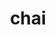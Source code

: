 ---
title: "chai"
layout: cache
categories: [package, develop-2024-03-10]
meta: {"versions": ["2022.03.0"], "compilers": ["cce@=15.0.1", "gcc@=10.3.0", "gcc@=11.4.0", "gcc@=7.3.1", "gcc@=9.4.0", "oneapi@=2024.0.0"], "oss": ["amzn2", "rhel8", "sle_hpc15", "ubuntu20.04", "ubuntu22.04"], "platforms": ["linux"], "targets": ["aarch64", "neoverse_n1", "neoverse_v1", "neoverse_v2", "ppc64le", "x86_64_v3", "x86_64_v4", "zen4"], "stacks": ["e4s", "e4s-cray-rhel", "e4s-cray-sles", "e4s-neoverse-v2", "e4s-neoverse_v1", "e4s-oneapi", "e4s-power", "e4s-rocm-external", "radiuss-aws", "radiuss-aws-aarch64", "root"], "num_specs": 20, "num_specs_by_stack": {"radiuss-aws-aarch64": 2, "root": 20, "radiuss-aws": 2, "e4s-cray-rhel": 1, "e4s-cray-sles": 1, "e4s-power": 2, "e4s-neoverse_v1": 4, "e4s-neoverse-v2": 4, "e4s-rocm-external": 2, "e4s": 1, "e4s-oneapi": 1}}
spec_details: [{"hash": "bcdln2r2zojzn4fuv4t3lw2oqguhnp5f", "compiler": "gcc@=7.3.1", "versions": ["2022.03.0"], "os": "amzn2", "platform": "linux", "target": "aarch64", "variants": ["~benchmarks", "build_system=cmake", "build_type=Release", "~cuda", "~enable_pick", "+examples", "generator=make", "~ipo", "~openmp", "~raja", "~rocm", "+separable_compilation", "+shared", "~tests"], "stacks": ["radiuss-aws-aarch64", "root"], "size": "-", "tarball": "https://binaries.spack.io/releases/develop-2024-03-10/build_cache/linux-amzn2-aarch64/gcc-7.3.1/chai-2022.03.0/linux-amzn2-aarch64-gcc-7.3.1-chai-2022.03.0-bcdln2r2zojzn4fuv4t3lw2oqguhnp5f.spack"}, {"hash": "hw4hgv4otq27laewgvbkgaojhficrq6j", "compiler": "gcc@=7.3.1", "versions": ["2022.03.0"], "os": "amzn2", "platform": "linux", "target": "neoverse_n1", "variants": ["~benchmarks", "build_system=cmake", "build_type=Release", "~cuda", "~enable_pick", "+examples", "generator=make", "~ipo", "~openmp", "~raja", "~rocm", "+separable_compilation", "+shared", "~tests"], "stacks": ["radiuss-aws-aarch64", "root"], "size": "-", "tarball": "https://binaries.spack.io/releases/develop-2024-03-10/build_cache/linux-amzn2-neoverse_n1/gcc-7.3.1/chai-2022.03.0/linux-amzn2-neoverse_n1-gcc-7.3.1-chai-2022.03.0-hw4hgv4otq27laewgvbkgaojhficrq6j.spack"}, {"hash": "fpfrdyihammfh6oukvi35fattatbr5jc", "compiler": "gcc@=7.3.1", "versions": ["2022.03.0"], "os": "amzn2", "platform": "linux", "target": "x86_64_v3", "variants": ["~benchmarks", "build_system=cmake", "build_type=Release", "+cuda", "cuda_arch=70", "~enable_pick", "+examples", "generator=make", "~ipo", "~openmp", "+raja", "~rocm", "+separable_compilation", "+shared", "~tests"], "stacks": ["root", "radiuss-aws"], "size": "-", "tarball": "https://binaries.spack.io/releases/develop-2024-03-10/build_cache/linux-amzn2-x86_64_v3/gcc-7.3.1/chai-2022.03.0/linux-amzn2-x86_64_v3-gcc-7.3.1-chai-2022.03.0-fpfrdyihammfh6oukvi35fattatbr5jc.spack"}, {"hash": "mu4vtjdpqtizhhxukpn2kyzhxmvr5i7n", "compiler": "gcc@=7.3.1", "versions": ["2022.03.0"], "os": "amzn2", "platform": "linux", "target": "x86_64_v3", "variants": ["~benchmarks", "build_system=cmake", "build_type=Release", "~cuda", "~enable_pick", "+examples", "generator=make", "~ipo", "~openmp", "~raja", "~rocm", "+separable_compilation", "+shared", "~tests"], "stacks": ["root", "radiuss-aws"], "size": "-", "tarball": "https://binaries.spack.io/releases/develop-2024-03-10/build_cache/linux-amzn2-x86_64_v3/gcc-7.3.1/chai-2022.03.0/linux-amzn2-x86_64_v3-gcc-7.3.1-chai-2022.03.0-mu4vtjdpqtizhhxukpn2kyzhxmvr5i7n.spack"}, {"hash": "hd4rajfyxhciivsf7nuwe74dzfh65zr4", "compiler": "cce@=15.0.1", "versions": ["2022.03.0"], "os": "rhel8", "platform": "linux", "target": "zen4", "variants": ["~benchmarks", "build_system=cmake", "build_type=Release", "~cuda", "~enable_pick", "+examples", "generator=make", "~ipo", "~openmp", "~raja", "~rocm", "+separable_compilation", "+shared", "~tests"], "stacks": ["e4s-cray-rhel", "root"], "size": "-", "tarball": "https://binaries.spack.io/releases/develop-2024-03-10/build_cache/linux-rhel8-zen4/cce-15.0.1/chai-2022.03.0/linux-rhel8-zen4-cce-15.0.1-chai-2022.03.0-hd4rajfyxhciivsf7nuwe74dzfh65zr4.spack"}, {"hash": "o75i6pqrkx45ixrecln2xnryac6mjrxm", "compiler": "gcc@=10.3.0", "versions": ["2022.03.0"], "os": "sle_hpc15", "platform": "linux", "target": "x86_64_v4", "variants": ["~benchmarks", "build_system=cmake", "build_type=Release", "~cuda", "~enable_pick", "+examples", "generator=make", "~ipo", "~openmp", "~raja", "~rocm", "+separable_compilation", "+shared", "~tests"], "stacks": ["e4s-cray-sles", "root"], "size": "-", "tarball": "https://binaries.spack.io/releases/develop-2024-03-10/build_cache/linux-sle_hpc15-x86_64_v4/gcc-10.3.0/chai-2022.03.0/linux-sle_hpc15-x86_64_v4-gcc-10.3.0-chai-2022.03.0-o75i6pqrkx45ixrecln2xnryac6mjrxm.spack"}, {"hash": "ho72zpykj4pu2nla35hwxcxbtii3sajj", "compiler": "gcc@=9.4.0", "versions": ["2022.03.0"], "os": "ubuntu20.04", "platform": "linux", "target": "ppc64le", "variants": ["~benchmarks", "build_system=cmake", "build_type=Release", "~cuda", "~enable_pick", "+examples", "generator=make", "~ipo", "~openmp", "~raja", "~rocm", "+separable_compilation", "+shared", "~tests"], "stacks": ["e4s-power", "root"], "size": "-", "tarball": "https://binaries.spack.io/releases/develop-2024-03-10/build_cache/linux-ubuntu20.04-ppc64le/gcc-9.4.0/chai-2022.03.0/linux-ubuntu20.04-ppc64le-gcc-9.4.0-chai-2022.03.0-ho72zpykj4pu2nla35hwxcxbtii3sajj.spack"}, {"hash": "nrkq2vucdswxudzfffgipfxdzij7pdjb", "compiler": "gcc@=9.4.0", "versions": ["2022.03.0"], "os": "ubuntu20.04", "platform": "linux", "target": "ppc64le", "variants": ["~benchmarks", "build_system=cmake", "build_type=Release", "+cuda", "cuda_arch=70", "~enable_pick", "+examples", "generator=make", "~ipo", "~openmp", "~raja", "~rocm", "+separable_compilation", "+shared", "~tests"], "stacks": ["e4s-power", "root"], "size": "-", "tarball": "https://binaries.spack.io/releases/develop-2024-03-10/build_cache/linux-ubuntu20.04-ppc64le/gcc-9.4.0/chai-2022.03.0/linux-ubuntu20.04-ppc64le-gcc-9.4.0-chai-2022.03.0-nrkq2vucdswxudzfffgipfxdzij7pdjb.spack"}, {"hash": "fjgbnaxk6ayzqovsx6zoqzljwlfktr46", "compiler": "gcc@=11.4.0", "versions": ["2022.03.0"], "os": "ubuntu22.04", "platform": "linux", "target": "neoverse_v1", "variants": ["~benchmarks", "build_system=cmake", "build_type=Release", "+cuda", "cuda_arch=90", "~enable_pick", "+examples", "generator=make", "~ipo", "~openmp", "~raja", "~rocm", "+separable_compilation", "+shared", "~tests"], "stacks": ["root", "e4s-neoverse_v1"], "size": "-", "tarball": "https://binaries.spack.io/releases/develop-2024-03-10/build_cache/linux-ubuntu22.04-neoverse_v1/gcc-11.4.0/chai-2022.03.0/linux-ubuntu22.04-neoverse_v1-gcc-11.4.0-chai-2022.03.0-fjgbnaxk6ayzqovsx6zoqzljwlfktr46.spack"}, {"hash": "7guil46uk4tflnso4yewneokiynki4wx", "compiler": "gcc@=11.4.0", "versions": ["2022.03.0"], "os": "ubuntu22.04", "platform": "linux", "target": "neoverse_v1", "variants": ["~benchmarks", "build_system=cmake", "build_type=Release", "+cuda", "cuda_arch=80", "~enable_pick", "+examples", "generator=make", "~ipo", "~openmp", "~raja", "~rocm", "+separable_compilation", "+shared", "~tests"], "stacks": ["root", "e4s-neoverse_v1"], "size": "-", "tarball": "https://binaries.spack.io/releases/develop-2024-03-10/build_cache/linux-ubuntu22.04-neoverse_v1/gcc-11.4.0/chai-2022.03.0/linux-ubuntu22.04-neoverse_v1-gcc-11.4.0-chai-2022.03.0-7guil46uk4tflnso4yewneokiynki4wx.spack"}, {"hash": "624lgm3u32t6644ebspl5g6hbdy2sj2w", "compiler": "gcc@=11.4.0", "versions": ["2022.03.0"], "os": "ubuntu22.04", "platform": "linux", "target": "neoverse_v1", "variants": ["~benchmarks", "build_system=cmake", "build_type=Release", "~cuda", "~enable_pick", "+examples", "generator=make", "~ipo", "~openmp", "~raja", "~rocm", "+separable_compilation", "+shared", "~tests"], "stacks": ["root", "e4s-neoverse_v1"], "size": "-", "tarball": "https://binaries.spack.io/releases/develop-2024-03-10/build_cache/linux-ubuntu22.04-neoverse_v1/gcc-11.4.0/chai-2022.03.0/linux-ubuntu22.04-neoverse_v1-gcc-11.4.0-chai-2022.03.0-624lgm3u32t6644ebspl5g6hbdy2sj2w.spack"}, {"hash": "yanqhtlmi5fvyz4vsyezocqxecxyry65", "compiler": "gcc@=11.4.0", "versions": ["2022.03.0"], "os": "ubuntu22.04", "platform": "linux", "target": "neoverse_v1", "variants": ["~benchmarks", "build_system=cmake", "build_type=Release", "+cuda", "cuda_arch=75", "~enable_pick", "+examples", "generator=make", "~ipo", "~openmp", "~raja", "~rocm", "+separable_compilation", "+shared", "~tests"], "stacks": ["root", "e4s-neoverse_v1"], "size": "-", "tarball": "https://binaries.spack.io/releases/develop-2024-03-10/build_cache/linux-ubuntu22.04-neoverse_v1/gcc-11.4.0/chai-2022.03.0/linux-ubuntu22.04-neoverse_v1-gcc-11.4.0-chai-2022.03.0-yanqhtlmi5fvyz4vsyezocqxecxyry65.spack"}, {"hash": "wqlbyr7botegcxpficfvfdmigvxgivn7", "compiler": "gcc@=11.4.0", "versions": ["2022.03.0"], "os": "ubuntu22.04", "platform": "linux", "target": "neoverse_v2", "variants": ["~benchmarks", "build_system=cmake", "build_type=Release", "+cuda", "cuda_arch=80", "~enable_pick", "+examples", "generator=make", "~ipo", "~openmp", "~raja", "~rocm", "+separable_compilation", "+shared", "~tests"], "stacks": ["root", "e4s-neoverse-v2"], "size": "-", "tarball": "https://binaries.spack.io/releases/develop-2024-03-10/build_cache/linux-ubuntu22.04-neoverse_v2/gcc-11.4.0/chai-2022.03.0/linux-ubuntu22.04-neoverse_v2-gcc-11.4.0-chai-2022.03.0-wqlbyr7botegcxpficfvfdmigvxgivn7.spack"}, {"hash": "ah7kp426awiv6po4rvacejiwb3aq2ucy", "compiler": "gcc@=11.4.0", "versions": ["2022.03.0"], "os": "ubuntu22.04", "platform": "linux", "target": "neoverse_v2", "variants": ["~benchmarks", "build_system=cmake", "build_type=Release", "+cuda", "cuda_arch=90", "~enable_pick", "+examples", "generator=make", "~ipo", "~openmp", "~raja", "~rocm", "+separable_compilation", "+shared", "~tests"], "stacks": ["root", "e4s-neoverse-v2"], "size": "-", "tarball": "https://binaries.spack.io/releases/develop-2024-03-10/build_cache/linux-ubuntu22.04-neoverse_v2/gcc-11.4.0/chai-2022.03.0/linux-ubuntu22.04-neoverse_v2-gcc-11.4.0-chai-2022.03.0-ah7kp426awiv6po4rvacejiwb3aq2ucy.spack"}, {"hash": "dwmlhrfdqqpc42brnvadpfjyec6avwf5", "compiler": "gcc@=11.4.0", "versions": ["2022.03.0"], "os": "ubuntu22.04", "platform": "linux", "target": "neoverse_v2", "variants": ["~benchmarks", "build_system=cmake", "build_type=Release", "+cuda", "cuda_arch=75", "~enable_pick", "+examples", "generator=make", "~ipo", "~openmp", "~raja", "~rocm", "+separable_compilation", "+shared", "~tests"], "stacks": ["root", "e4s-neoverse-v2"], "size": "-", "tarball": "https://binaries.spack.io/releases/develop-2024-03-10/build_cache/linux-ubuntu22.04-neoverse_v2/gcc-11.4.0/chai-2022.03.0/linux-ubuntu22.04-neoverse_v2-gcc-11.4.0-chai-2022.03.0-dwmlhrfdqqpc42brnvadpfjyec6avwf5.spack"}, {"hash": "6wtrqrfj6xhejcaqaxp32gfjyrhgwmhd", "compiler": "gcc@=11.4.0", "versions": ["2022.03.0"], "os": "ubuntu22.04", "platform": "linux", "target": "neoverse_v2", "variants": ["~benchmarks", "build_system=cmake", "build_type=Release", "~cuda", "~enable_pick", "+examples", "generator=make", "~ipo", "~openmp", "~raja", "~rocm", "+separable_compilation", "+shared", "~tests"], "stacks": ["root", "e4s-neoverse-v2"], "size": "-", "tarball": "https://binaries.spack.io/releases/develop-2024-03-10/build_cache/linux-ubuntu22.04-neoverse_v2/gcc-11.4.0/chai-2022.03.0/linux-ubuntu22.04-neoverse_v2-gcc-11.4.0-chai-2022.03.0-6wtrqrfj6xhejcaqaxp32gfjyrhgwmhd.spack"}, {"hash": "n34jh4hhinsjo6slqy3e5ocds3h3ukee", "compiler": "gcc@=11.4.0", "versions": ["2022.03.0"], "os": "ubuntu22.04", "platform": "linux", "target": "x86_64_v3", "variants": ["amdgpu_target=gfx90a", "~benchmarks", "build_system=cmake", "build_type=Release", "~cuda", "~enable_pick", "+examples", "generator=make", "~ipo", "~openmp", "~raja", "+rocm", "+separable_compilation", "+shared", "~tests"], "stacks": ["e4s-rocm-external", "root"], "size": "-", "tarball": "https://binaries.spack.io/releases/develop-2024-03-10/build_cache/linux-ubuntu22.04-x86_64_v3/gcc-11.4.0/chai-2022.03.0/linux-ubuntu22.04-x86_64_v3-gcc-11.4.0-chai-2022.03.0-n34jh4hhinsjo6slqy3e5ocds3h3ukee.spack"}, {"hash": "fgvbnlsahwmygihns3krh5snxjuk4szl", "compiler": "gcc@=11.4.0", "versions": ["2022.03.0"], "os": "ubuntu22.04", "platform": "linux", "target": "x86_64_v3", "variants": ["~benchmarks", "build_system=cmake", "build_type=Release", "~cuda", "~enable_pick", "+examples", "generator=make", "~ipo", "~openmp", "~raja", "~rocm", "+separable_compilation", "+shared", "~tests"], "stacks": ["e4s", "root"], "size": "-", "tarball": "https://binaries.spack.io/releases/develop-2024-03-10/build_cache/linux-ubuntu22.04-x86_64_v3/gcc-11.4.0/chai-2022.03.0/linux-ubuntu22.04-x86_64_v3-gcc-11.4.0-chai-2022.03.0-fgvbnlsahwmygihns3krh5snxjuk4szl.spack"}, {"hash": "q3a2clk6tammdh4gichyn6tslqnrcbyz", "compiler": "gcc@=11.4.0", "versions": ["2022.03.0"], "os": "ubuntu22.04", "platform": "linux", "target": "x86_64_v3", "variants": ["amdgpu_target=gfx908", "~benchmarks", "build_system=cmake", "build_type=Release", "~cuda", "~enable_pick", "+examples", "generator=make", "~ipo", "~openmp", "~raja", "+rocm", "+separable_compilation", "+shared", "~tests"], "stacks": ["e4s-rocm-external", "root"], "size": "-", "tarball": "https://binaries.spack.io/releases/develop-2024-03-10/build_cache/linux-ubuntu22.04-x86_64_v3/gcc-11.4.0/chai-2022.03.0/linux-ubuntu22.04-x86_64_v3-gcc-11.4.0-chai-2022.03.0-q3a2clk6tammdh4gichyn6tslqnrcbyz.spack"}, {"hash": "bwrumezm7yhvsbcu7qs4utd6ayrwtss3", "compiler": "oneapi@=2024.0.0", "versions": ["2022.03.0"], "os": "ubuntu22.04", "platform": "linux", "target": "x86_64_v3", "variants": ["~benchmarks", "build_system=cmake", "build_type=Release", "~cuda", "~enable_pick", "+examples", "generator=make", "~ipo", "~openmp", "~raja", "~rocm", "+separable_compilation", "+shared", "~tests"], "stacks": ["e4s-oneapi", "root"], "size": "-", "tarball": "https://binaries.spack.io/releases/develop-2024-03-10/build_cache/linux-ubuntu22.04-x86_64_v3/oneapi-2024.0.0/chai-2022.03.0/linux-ubuntu22.04-x86_64_v3-oneapi-2024.0.0-chai-2022.03.0-bwrumezm7yhvsbcu7qs4utd6ayrwtss3.spack"}]
---
